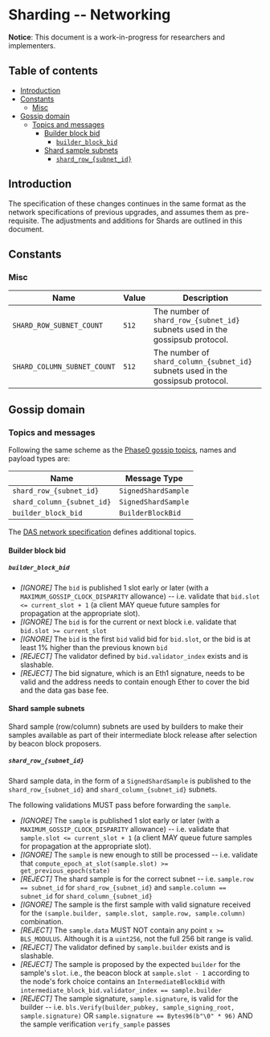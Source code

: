 # Sharding -- Networking

**Notice**: This document is a work-in-progress for researchers and implementers.

## Table of contents

<!-- TOC -->
<!-- START doctoc generated TOC please keep comment here to allow auto update -->
<!-- DON'T EDIT THIS SECTION, INSTEAD RE-RUN doctoc TO UPDATE -->

- [Introduction](#introduction)
- [Constants](#constants)
  - [Misc](#misc)
- [Gossip domain](#gossip-domain)
  - [Topics and messages](#topics-and-messages)
    - [Builder block bid](#builder-block-bid)
      - [`builder_block_bid`](#builder_block_bid)
    - [Shard sample subnets](#shard-sample-subnets)
      - [`shard_row_{subnet_id}`](#shard_row_subnet_id)

<!-- END doctoc generated TOC please keep comment here to allow auto update -->
<!-- /TOC -->

## Introduction

The specification of these changes continues in the same format as the network specifications of previous upgrades, and assumes them as pre-requisite.
The adjustments and additions for Shards are outlined in this document.

## Constants

### Misc

| Name                        | Value | Description                                                                      |
| --------------------------- | ----- | -------------------------------------------------------------------------------- |
| `SHARD_ROW_SUBNET_COUNT`    | `512` | The number of `shard_row_{subnet_id}` subnets used in the gossipsub protocol.    |
| `SHARD_COLUMN_SUBNET_COUNT` | `512` | The number of `shard_column_{subnet_id}` subnets used in the gossipsub protocol. |

## Gossip domain

### Topics and messages

Following the same scheme as the [Phase0 gossip topics](../../phase0/p2p-interface.md#topics-and-messages), names and payload types are:

| Name                            | Message Type             |
|---------------------------------|--------------------------|
| `shard_row_{subnet_id}`         | `SignedShardSample`      |
| `shard_column_{subnet_id}`      | `SignedShardSample`      |
| `builder_block_bid`             | `BuilderBlockBid`        |

The [DAS network specification](./das-p2p.md) defines additional topics.

#### Builder block bid

##### `builder_block_bid`

- _[IGNORE]_ The `bid` is published 1 slot early or later (with a `MAXIMUM_GOSSIP_CLOCK_DISPARITY` allowance) --
  i.e. validate that `bid.slot <= current_slot + 1`
  (a client MAY queue future samples for propagation at the appropriate slot).
- _[IGNORE]_ The `bid` is for the current or next block
  i.e. validate that `bid.slot >= current_slot`
- _[IGNORE]_ The `bid` is the first `bid` valid bid for `bid.slot`, or the bid is at least 1% higher than the previous known `bid`
- _[REJECT]_ The validator defined by `bid.validator_index` exists and is slashable.
- _[REJECT]_ The bid signature, which is an Eth1 signature, needs to be valid and the address needs to contain enough Ether to cover the bid and the data gas base fee.

#### Shard sample subnets

Shard sample (row/column) subnets are used by builders to make their samples available as part of their intermediate block release after selection by beacon block proposers.

##### `shard_row_{subnet_id}`

Shard sample data, in the form of a `SignedShardSample` is published to the `shard_row_{subnet_id}` and `shard_column_{subnet_id}` subnets.

The following validations MUST pass before forwarding the `sample`.

- _[IGNORE]_ The `sample` is published 1 slot early or later (with a `MAXIMUM_GOSSIP_CLOCK_DISPARITY` allowance) --
  i.e. validate that `sample.slot <= current_slot + 1`
  (a client MAY queue future samples for propagation at the appropriate slot).
- _[IGNORE]_ The `sample` is new enough to still be processed --
  i.e. validate that `compute_epoch_at_slot(sample.slot) >= get_previous_epoch(state)`
- _[REJECT]_ The shard sample is for the correct subnet --
  i.e. `sample.row == subnet_id` for `shard_row_{subnet_id}` and `sample.column == subnet_id` for `shard_column_{subnet_id}`
- _[IGNORE]_ The sample is the first sample with valid signature received for the `(sample.builder, sample.slot, sample.row, sample.column)` combination.
- _[REJECT]_ The `sample.data` MUST NOT contain any point `x >= BLS_MODULUS`. Although it is a `uint256`, not the full 256 bit range is valid.
- _[REJECT]_ The validator defined by `sample.builder` exists and is slashable.
- _[REJECT]_ The sample is proposed by the expected `builder` for the sample's `slot`.
  i.e., the beacon block at `sample.slot - 1` according to the node's fork choice contains an `IntermediateBlockBid`
  with `intermediate_block_bid.validator_index == sample.builder`
- _[REJECT]_ The sample signature, `sample.signature`, is valid for the builder --
  i.e. `bls.Verify(builder_pubkey, sample_signing_root, sample.signature)` OR `sample.signature == Bytes96(b"\0" * 96)` AND
  the sample verification `verify_sample` passes

